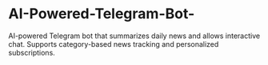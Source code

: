 # AI-Powered-Telegram-Bot-
AI-powered Telegram bot that summarizes daily news and allows interactive chat. Supports category-based news tracking and personalized subscriptions.
